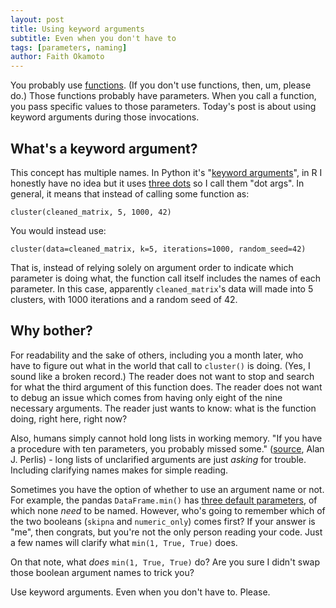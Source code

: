 ```yaml
---
layout: post
title: Using keyword arguments
subtitle: Even when you don't have to
tags: [parameters, naming]
author: Faith Okamoto
---
```


You probably use [functions][Functions]. (If you don't use functions, then, um,
please do.) Those functions probably have parameters. When you call a function,
you pass specific values to those parameters. Today's post is about using
keyword arguments during those invocations.

## What's a keyword argument?

This concept has multiple names. In Python it's "[keyword arguments][Kwargs]",
in R I honestly have no idea but it uses [three dots][Dots] so I call them "dot
args". In general, it means that instead of calling some function as:

```
cluster(cleaned_matrix, 5, 1000, 42)
```

You would instead use:

```
cluster(data=cleaned_matrix, k=5, iterations=1000, random_seed=42)
```

That is, instead of relying solely on argument order to indicate which parameter
is doing what, the function call itself includes the names of each parameter. In
this case, apparently `cleaned_matrix`'s data will made into 5 clusters, with
1000 iterations and a random seed of 42.

## Why bother?

For readability and the sake of others, including you a month later, who have to
figure out what in the world that call to `cluster()` is doing. (Yes, I sound
like a broken record.) The reader does not want to stop and search for what the
third argument of this function does. The reader does not want to debug an issue
which comes from having only eight of the nine necessary arguments. The reader
just wants to know: what is the function doing, right here, right now?

Also, humans simply cannot hold long lists in working memory. "If you have a 
procedure with ten parameters, you probably missed some." ([source][Epigrams],
Alan J. Perlis) - long lists of unclarified arguments are just *asking* for
trouble. Including clarifying names makes for simple reading.

Sometimes you have the option of whether to use an argument name or not. For
example, the pandas `DataFrame.min()` has [three default parameters][Min], of 
which none *need* to be named. However, who's going to remember which of the two 
booleans (`skipna` and `numeric_only`) comes first? If your answer is "me", then 
congrats, but you're not the only person reading your code. Just a few names
will clarify what `min(1, True, True)` does.

On that note, what *does* `min(1, True, True)` do? Are you sure I didn't swap
those boolean argument names to trick you?

Use keyword arguments. Even when you don't have to. Please.


[Dots]: https://cran.r-project.org/web/packages/wrapr/vignettes/Named_Arguments.html
[Epigrams]: https://www.cs.yale.edu/homes/perlis-alan/quotes.html
[Functions]: https://www.geeksforgeeks.org/functions-programming/
[Kwargs]: https://docs.python.org/3/tutorial/controlflow.html#keyword-arguments
[Min]: https://pandas.pydata.org/pandas-docs/stable/reference/api/pandas.DataFrame.min.html#pandas.DataFrame.min
